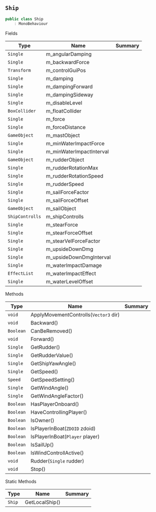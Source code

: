 ## `Ship`

```csharp
public class Ship
    : MonoBehaviour

```

Fields

| Type | Name | Summary | 
| --- | --- | --- | 
| `Single` | m_angularDamping |  | 
| `Single` | m_backwardForce |  | 
| `Transform` | m_controlGuiPos |  | 
| `Single` | m_damping |  | 
| `Single` | m_dampingForward |  | 
| `Single` | m_dampingSideway |  | 
| `Single` | m_disableLevel |  | 
| `BoxCollider` | m_floatCollider |  | 
| `Single` | m_force |  | 
| `Single` | m_forceDistance |  | 
| `GameObject` | m_mastObject |  | 
| `Single` | m_minWaterImpactForce |  | 
| `Single` | m_minWaterImpactInterval |  | 
| `GameObject` | m_rudderObject |  | 
| `Single` | m_rudderRotationMax |  | 
| `Single` | m_rudderRotationSpeed |  | 
| `Single` | m_rudderSpeed |  | 
| `Single` | m_sailForceFactor |  | 
| `Single` | m_sailForceOffset |  | 
| `GameObject` | m_sailObject |  | 
| `ShipControlls` | m_shipControlls |  | 
| `Single` | m_stearForce |  | 
| `Single` | m_stearForceOffset |  | 
| `Single` | m_stearVelForceFactor |  | 
| `Single` | m_upsideDownDmg |  | 
| `Single` | m_upsideDownDmgInterval |  | 
| `Single` | m_waterImpactDamage |  | 
| `EffectList` | m_waterImpactEffect |  | 
| `Single` | m_waterLevelOffset |  | 


Methods

| Type | Name | Summary | 
| --- | --- | --- | 
| `void` | ApplyMovementControlls(`Vector3` dir) |  | 
| `void` | Backward() |  | 
| `Boolean` | CanBeRemoved() |  | 
| `void` | Forward() |  | 
| `Single` | GetRudder() |  | 
| `Single` | GetRudderValue() |  | 
| `Single` | GetShipYawAngle() |  | 
| `Single` | GetSpeed() |  | 
| `Speed` | GetSpeedSetting() |  | 
| `Single` | GetWindAngle() |  | 
| `Single` | GetWindAngleFactor() |  | 
| `Boolean` | HasPlayerOnboard() |  | 
| `Boolean` | HaveControllingPlayer() |  | 
| `Boolean` | IsOwner() |  | 
| `Boolean` | IsPlayerInBoat(`ZDOID` zdoid) |  | 
| `Boolean` | IsPlayerInBoat(`Player` player) |  | 
| `Boolean` | IsSailUp() |  | 
| `Boolean` | IsWindControllActive() |  | 
| `void` | Rudder(`Single` rudder) |  | 
| `void` | Stop() |  | 


Static Methods

| Type | Name | Summary | 
| --- | --- | --- | 
| `Ship` | GetLocalShip() |  | 



